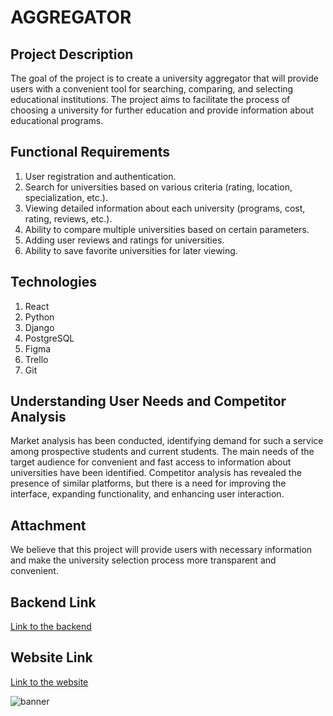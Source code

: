 # AGGREGATOR

## Project Description
The goal of the project is to create a university aggregator that will provide users with a convenient tool for searching, comparing, and selecting educational institutions. The project aims to facilitate the process of choosing a university for further education and provide information about educational programs.

## Functional Requirements
1. User registration and authentication.
2. Search for universities based on various criteria (rating, location, specialization, etc.).
3. Viewing detailed information about each university (programs, cost, rating, reviews, etc.).
4. Ability to compare multiple universities based on certain parameters.
5. Adding user reviews and ratings for universities.
6. Ability to save favorite universities for later viewing.

## Technologies
1. React
2. Python
3. Django
4. PostgreSQL
5. Figma
6. Trello
7. Git

## Understanding User Needs and Competitor Analysis
Market analysis has been conducted, identifying demand for such a service among prospective students and current students. The main needs of the target audience for convenient and fast access to information about universities have been identified. Competitor analysis has revealed the presence of similar platforms, but there is a need for improving the interface, expanding functionality, and enhancing user interaction.

## Attachment
We believe that this project will provide users with necessary information and make the university selection process more transparent and convenient.

## Backend Link
[Link to the backend](https://mishapanivnyk.github.io/aggregator/)

## Website Link
[Link to the website](https://mishapanivnyk.github.io/aggregator/)

![banner](https://github.com/MishaPanivnyk/aggregator/assets/88387140/a9edecf5-c4ea-4c0f-95aa-15185f43c461)

